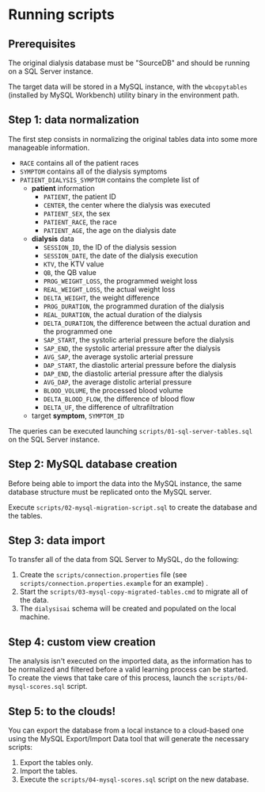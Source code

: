 Running scripts
===============

## Prerequisites

The original dialysis database must be "SourceDB" and should be running on a SQL Server instance.

The target data will be stored in a MySQL instance, with the `wbcopytables` (installed by MySQL Workbench) utility binary in the environment path.

## Step 1: data normalization

The first step consists in normalizing the original tables data into some more manageable information.

- `RACE` contains all of the patient races
- `SYMPTOM` contains all of the dialysis symptoms
- `PATIENT_DIALYSIS_SYMPTOM` contains the complete list of
	- **patient** information
		- `PATIENT`, the patient ID
		- `CENTER`, the center where the dialysis was executed
		- `PATIENT_SEX`, the sex
		- `PATIENT_RACE`, the race
		- `PATIENT_AGE`, the age on the dialysis date
	- **dialysis** data
		- `SESSION_ID`, the ID of the dialysis session
		- `SESSION_DATE`, the date of the dialysis execution
		- `KTV`, the KTV value
		- `QB`, the QB value
		- `PROG_WEIGHT_LOSS`, the programmed weight loss
		- `REAL_WEIGHT_LOSS`, the actual weight loss
		- `DELTA_WEIGHT`, the weight difference
		- `PROG_DURATION`, the programmed duration of the dialysis
		- `REAL_DURATION`, the actual duration of the dialysis
		- `DELTA_DURATION`, the difference between the actual duration and the programmed one
		- `SAP_START`, the systolic arterial pressure before the dialysis
		- `SAP_END`, the systolic arterial pressure after the dialysis
		- `AVG_SAP`, the average systolic arterial pressure
		- `DAP_START`, the diastolic arterial pressure before the dialysis
		- `DAP_END`, the diastolic arterial pressure after the dialysis
		- `AVG_DAP`, the average distolic arterial pressure
		- `BLOOD_VOLUME`, the processed blood volume
		- `DELTA_BLOOD_FLOW`, the difference of blood flow
		- `DELTA_UF`, the difference of ultrafiltration
	- target **symptom**, `SYMPTOM_ID`

The queries can be executed launching `scripts/01-sql-server-tables.sql` on the SQL Server instance.

## Step 2: MySQL database creation

Before being able to import the data into the MySQL instance, the same database structure must be replicated onto the MySQL server.

Execute `scripts/02-mysql-migration-script.sql` to create the database and the tables.

## Step 3: data import

To transfer all of the data from SQL Server to MySQL, do the following:

1. Create the `scripts/connection.properties` file (see `scripts/connection.properties.example` for an example) .
2. Start the `scripts/03-mysql-copy-migrated-tables.cmd` to migrate all of the data.
3. The `dialysisai` schema will be created and populated on the local machine.

## Step 4: custom view creation

The analysis isn't executed on the imported data, as the information has to be normalized and filtered before a valid learning process can be started. To create the views that take care of this process, launch the `scripts/04-mysql-scores.sql` script.

## Step 5: to the clouds!

You can export the database from a local instance to a cloud-based one using the MySQL Export/Import Data tool that will generate the necessary scripts:

1. Export the tables only.
2. Import the tables.
3. Execute the `scripts/04-mysql-scores.sql` script on the new database.